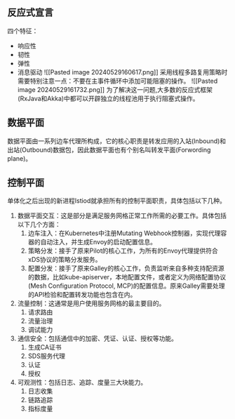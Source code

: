 ## 反应式宣言
四个特征：
- 响应性
- 韧性
- 弹性
- 消息驱动
![[Pasted image 20240529160617.png]]
采用线程多路复用策略时需要特别注意一点：不要在主事件循环中添加可能阻塞的操作。
![[Pasted image 20240529161732.png]]
为了解决这一问题,大多数的反应式框架(RxJava和Akka)中都可以开辟独立的线程池用于执行阻塞式操作。

## 数据平面
数据平面由一系列边车代理所构成，它的核心职责是转发应用的入站(Inbound)和出站(Outbound)数据包，因此数据平面也有个别名叫转发平面(Forwording plane)。
## 控制平面
单体化之后出现的新进程Istiod就承担所有的控制平面职责，具体包括以下几种。
1. 数据平面交互：这是部分是满足服务网格正常工作所需的必要工作。具体包括以下几个方面：
	1. 边车注入：在Kubernetes中注册Mutating Webhook控制器，实现代理容器的自动注入，并生成Envoy的启动配置信息。
	2. 策略分发：接手了原来Pilot的核心工作，为所有的Envoy代理提供符合xDS协议的策略分发服务。
	3. 配置分发：接手了原来Galley的核心工作，负责监听来自多种支持配资源的数据，比如kube-apiserver，本地配置文件，或者定义为网络配置协议(Mesh Configuration Protocol, MCP)的配置信息。原来Galley需要处理的API检验和配置转发功能也包含在内。
2. 流量控制：这通常是用户使用服务网格的最主要目的。
	1. 请求路由
	2. 流量治理
	3. 调试能力
3. 通信安全：包括通信中的加密、凭证、认证、授权等功能。
	1. 生成CA证书
	2. SDS服务代理
	3. 认证
	4. 授权
4. 可观测性：包括日志、追踪、度量三大块能力。
	1. 日志收集
	2. 链路追踪
	3. 指标度量